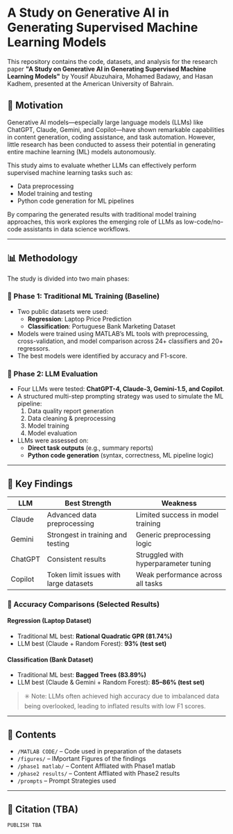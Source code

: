 # A Study on Generative AI in Generating Supervised Machine Learning Models

This repository contains the code, datasets, and analysis for the research paper **"A Study on Generative AI in Generating Supervised Machine Learning Models"** by Yousif Abuzuhaira, Mohamed Badawy, and Hasan Kadhem, presented at the American University of Bahrain.

## 🧠 Motivation

Generative AI models—especially large language models (LLMs) like ChatGPT, Claude, Gemini, and Copilot—have shown remarkable capabilities in content generation, coding assistance, and task automation. However, little research has been conducted to assess their potential in generating entire machine learning (ML) models autonomously.

This study aims to evaluate whether LLMs can effectively perform supervised machine learning tasks such as:
- Data preprocessing  
- Model training and testing  
- Python code generation for ML pipelines  

By comparing the generated results with traditional model training approaches, this work explores the emerging role of LLMs as low-code/no-code assistants in data science workflows.

---

## 📊 Methodology

The study is divided into two main phases:

### 🔹 Phase 1: Traditional ML Training (Baseline)
- Two public datasets were used:
  - **Regression**: Laptop Price Prediction
  - **Classification**: Portuguese Bank Marketing Dataset
- Models were trained using MATLAB’s ML tools with preprocessing, cross-validation, and model comparison across 24+ classifiers and 20+ regressors.
- The best models were identified by accuracy and F1-score.

### 🔹 Phase 2: LLM Evaluation
- Four LLMs were tested: **ChatGPT-4, Claude-3, Gemini-1.5, and Copilot**.
- A structured multi-step prompting strategy was used to simulate the ML pipeline:
  1. Data quality report generation  
  2. Data cleaning & preprocessing  
  3. Model training  
  4. Model evaluation  
- LLMs were assessed on:
  - **Direct task outputs** (e.g., summary reports)
  - **Python code generation** (syntax, correctness, ML pipeline logic)

---

## 🧪 Key Findings

| LLM       | Best Strength                         | Weakness                             |
|-----------|----------------------------------------|--------------------------------------|
| Claude    | Advanced data preprocessing            | Limited success in model training    |
| Gemini    | Strongest in training and testing      | Generic preprocessing logic          |
| ChatGPT   | Consistent results                     | Struggled with hyperparameter tuning |
| Copilot   | Token limit issues with large datasets | Weak performance across all tasks    |

### 🏁 Accuracy Comparisons (Selected Results)

#### Regression (Laptop Dataset)
- Traditional ML best: **Rational Quadratic GPR (81.74%)**
- LLM best (Claude + Random Forest): **93% (test set)**

#### Classification (Bank Dataset)
- Traditional ML best: **Bagged Trees (83.89%)**
- LLM best (Claude & Gemini + Random Forest): **85–86% (test set)**

> ✳️ Note: LLMs often achieved high accuracy due to imbalanced data being overlooked, leading to inflated results with low F1 scores.

---

## 📁 Contents

- `/MATLAB CODE/` – Code used in preparation of the datasets
- `/figures/` – IMportant Figures of the findings
- `/phase1 matlab/` – Content Affliated with Phase1 matlab
- `/phase2 results/` – Content Affliated with Phase2 results
- `/prompts` – Prompt Strategies used

---

## 📄 Citation (TBA)

```
PUBLISH TBA
```
